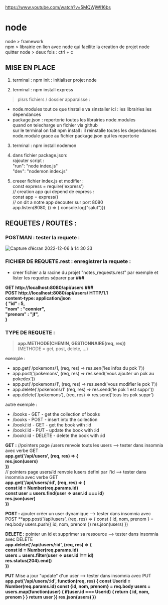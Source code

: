 https://www.youtube.com/watch?v=5MQWjWl16bs

# node

node > framework   
npm > librairie en lien avec node qui facilite la creation de projet node
quitter node > deux fois : ctrl + c 

## MISE EN PLACE

1. terminal : npm init  : initialiser projet node

2. terminal : npm install express 
> plsrs fichiers / dossier apparaisse :  
  - node.modules tout ce que tinstalle va sinstaller ici : les librairies les dependances   
  - package.json : repertorie toutes les librairies node.modules  
quand on telecharge un fichier via github   
sur le terminal on fait npm install : il reinstalle toutes les dependances node.module grace au fichier package.json qui les repertorie  

3. terminal : npm install nodemon

4. dans fichier package.json:  
rajouter script :  
"run": "node index.js"  
"dev": "nodemon index.js"   

5. creeer fichier index.js et modifier :  
const express = require('express')  
// creation app qui depend de express :  
const app = express()  
// on dit a notre app decouter sur port 8080  
app.listen(8080, () => { console.log("salut")})  


## REQUETES / ROUTES :

### POSTMAN : tester la requete :
![Capture d’écran 2022-12-06 à 14 30 33](https://user-images.githubusercontent.com/104756701/205925473-0754d91c-49bc-47ab-8512-2ce8ee430e1d.png)


### FICHIER DE REQUETE.rest : enregistrer la requete :

- creer fichier a la racine du projet "notes_requests.rest" par exemple et lister les requetes séparer par **###**  

**GET http://localhost:8080/api/users** 
**###**  
**POST http://localhost:8080/api/users/ HTTP/1.1  
content-type: application/json  
{  "id" : 5,  
    "nom" : "connier",  
    "prenom" : "jf",  
}**  

### TYPE DE REQUETE : 
> **app.METHODE(CHEMIN, GESTIONNAIRE(req, res))**  
> (METHODE = get, post, delete, ...)

exemple :
- app.get('/pokemons/1, (req, res) => res.sen('les infos du pok 1'))   
- app.post('/pokemons', (req, res) => res.send('vous ajouter un pok au pokedex'))   
- app.put('/pokemons/1', (req, res) => res.send('vous modifier le pok 1'))  
- app.delete('/pokemons/1' (req, res) => res.send('le pok 1 est suppr'))   
- app.delete('/pokemons'), (req, res) => res.send('tous les pok suppr')   

autre exemple : 
- /books - GET - get the collection of books
- /books - POST - insert into the collection
- /book/:id - GET - get the book with :id
- /book/:id - PUT - update the book with :id
- /book/:id - DELETE - delete the book with :id

**GET :** 
//pointers page /users renvoie touts les users --> tester dans insomnia avec verbe GET   
	**app.get('/api/users', (req, res) => {  
	res.json(users)  
  	})**  
// pointers page users/id renvoie lusers defini par l'id --> tester dans insomnia avec verbe GET   
	**app.get('/api/users/:id', (req, res) => {   
  		const id = Number(req.params.id)   
  		const user = users.find(user => user.id === id)   
  		res.json(user)   
	})**  
  
  
**POST :** ajouter créer un user dynamique  --> tester dans insomnia avec POST
	**app.post('/api/users', (req, res) => {
		const { id, nom, prenom } = req.body
		users.push({
			id,
			nom,
			prenom
		})
		res.json(users)
	})


**DELETE :**  pointer un id et supprimer sa ressource --> tester dans insomnia avec DELETE   
	**app.delete('/api/users/:id', (req, res) => {   
  			const id = Number(req.params.id)   
  		users = users.filter(user => user.id !== id)   
  		res.status(204).end()   
	})**  

**PUT** Mise a jour "update" d'un user --> tester dans insomnia avec PUT   
	**app.put('/api/users/:id', function(req, res) {
		const Userid = Number(req.params.id)
		const {id, nom, prenom} = req.body
		users = users.map(function(user) {
			if(user.id === Userid) {
				return {
					id,
					nom,
					prenom
				}
			}
			return user
		}) 
		res.json(users)
	})**











